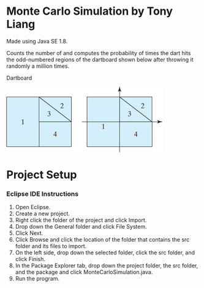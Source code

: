 # Monte Carlo Simulation by Tony Liang

Made using Java SE 1.8.

Counts the number of and computes the probability of times the dart hits the odd-numbered regions of the dartboard shown below after throwing it randomly a million times.

Dartboard

![alt text][logo]

[logo]: https://github.com/tliang1/Java-Practice/raw/master/Practice/Intro-To-Java-8th-Ed-Daniel-Y.-Liang/Chapter-4/Chapter04P44/images/instructions/dartboard.png "Dartboard"

# Project Setup

### Eclipse IDE Instructions
1. Open Eclipse.
2. Create a new project.
3. Right click the folder of the project and click Import.
4. Drop down the General folder and click File System.
5. Click Next.
6. Click Browse and click the location of the folder that contains the src folder and its files to import.
7. On the left side, drop down the selected folder, click the src folder, and click Finish.
8. In the Package Explorer tab, drop down the project folder, the src folder, and the package and click MonteCarloSimulation.java.
9. Run the program.